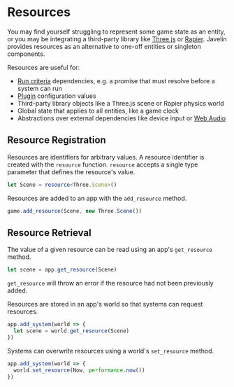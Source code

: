 # Resources

You may find yourself struggling to represent some game state as an entity, or you may be integrating a third-party library like [Three.js](https://threejs.org/) or [Rapier](https://rapier.rs/docs/user_guides/javascript/getting_started_js). Javelin provides resources as an alternative to one-off entities or singleton components.

Resources are useful for:
- [Run criteria](./systems.md#run-criteria) dependencies, e.g. a promise that must resolve before a system can run
- [Plugin](./plugins.md) configuration values
- Third-party library objects like a Three.js scene or Rapier physics world
- Global state that applies to all entities, like a game clock
- Abstractions over external dependencies like device input or [Web Audio](https://developer.mozilla.org/en-US/docs/Web/API/Web_Audio_API)

## Resource Registration

Resources are identifiers for arbitrary values. A resource identifier is created with the `resource` function. `resource` accepts a single type parameter that defines the resource's value.

```ts
let Scene = resource<Three.Scene>()
```

Resources are added to an app with the `add_resource` method.

```ts
game.add_resource(Scene, new Three.Scene())
```

## Resource Retrieval

The value of a given resource can be read using an app's `get_resource` method.

```ts
let scene = app.get_resource(Scene)
```

`get_resource` will throw an error if the resource had not been previously added.

Resources are stored in an app's world so that systems can request resources.

```ts
app.add_system(world => {
  let scene = world.get_resource(Scene)
})
```

Systems can overwrite resources using a world's `set_resource` method.

```ts
app.add_system(world => {
  world.set_resource(Now, performance.now())
})
```
